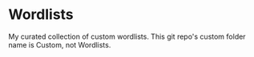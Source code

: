 # Wordlists

My curated collection of custom wordlists. This git repo's custom folder name is Custom, not Wordlists.

